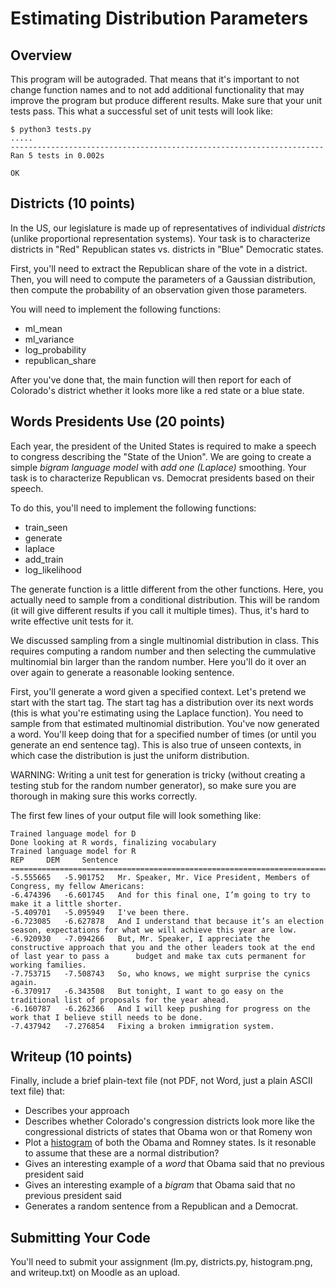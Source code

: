 
Estimating Distribution Parameters
===============

Overview
---------------

This program will be autograded.  That means that it's important to
not change function names and to not add additional functionality that
may improve the program but produce different results.  Make sure that
your unit tests pass.  This what a successful set of unit tests will
look like:

    $ python3 tests.py
    .....
    ----------------------------------------------------------------------
    Ran 5 tests in 0.002s
    
    OK

Districts (10 points)
----------------------------

In the US, our legislature is made up of representatives of individual
*districts* (unlike proportional representation systems).  Your task
is to characterize districts in "Red" Republican states vs. districts
in "Blue" Democratic states.

First, you'll need to extract the Republican share of the vote in a
district.  Then, you will need to compute the parameters of a Gaussian
distribution, then compute the probability of an observation given
those parameters.

You will need to implement the following functions:
* ml_mean
* ml_variance
* log_probability
* republican_share

After you've done that, the main function will then report for each of
Colorado's district whether it looks more like a red state or a blue state.

Words Presidents Use (20 points)
-------------------------------

Each year, the president of the United States is required to make a
speech to congress describing the "State of the Union".  We are going
to create a simple *bigram language model* with *add one (Laplace)*
smoothing.  Your task is to characterize Republican vs. Democrat
presidents based on their speech.

To do this, you'll need to implement the following functions:
* train_seen
* generate
* laplace
* add_train
* log_likelihood

The generate function is a little different from the other functions.
Here, you actually need to sample from a conditional distribution.
This will be random (it will give different results if you call
it multiple times).  Thus, it's hard to write effective unit tests for
it.

We discussed sampling from a single multinomial distribution in
class.  This requires computing a random number and then selecting the
cummulative multinomial bin larger than the random number.  Here
you'll do it over an over again to generate a reasonable looking
sentence.

First, you'll generate a word given a specified context.  Let's
pretend we start with the start tag.  The start tag has a distribution
over its next words (this is what you're estimating using the Laplace
function).  You need to sample from that estimated multinomial
distribution.  You've now generated a word.  You'll keep doing that
for a specified number of times (or until you generate an end sentence
tag).  This is also true of unseen contexts, in which case the
distribution is just the uniform distribution.

WARNING: Writing a unit test for generation is tricky (without
creating a testing stub for the random number generator), so make sure
you are thorough in making sure this works correctly.

The first few lines of your output file will look something like:

	Trained language model for D
	Done looking at R words, finalizing vocabulary
	Trained language model for R
	REP		DEM		Sentence
	================================================================================
	-5.555665	-5.901752	Mr. Speaker, Mr. Vice President, Members of Congress, my fellow Americans:
	-6.474396	-6.601745	And for this final one, I’m going to try to make it a little shorter.
	-5.409701	-5.095949	I've been there.
	-6.723085	-6.627878	And I understand that because it’s an election season, expectations for what we will achieve this year are low.
	-6.920930	-7.094266	But, Mr. Speaker, I appreciate the constructive approach that you and the other leaders took at the end of last year to pass a 		budget and make tax cuts permanent for working families.
	-7.753715	-7.508743	So, who knows, we might surprise the cynics again.
	-6.370917	-6.343508	But tonight, I want to go easy on the traditional list of proposals for the year ahead.
	-6.160787	-6.262366	And I will keep pushing for progress on the work that I believe still needs to be done.
	-7.437942	-7.276854	Fixing a broken immigration system.


Writeup (10 points)
-----------------------

Finally, include a brief plain-text file (not PDF, not Word, just a
plain ASCII text file) that:
* Describes your approach
* Describes whether Colorado's congression districts look more like
  the congressional districts of states that Obama won or that Romeny
  won
* Plot a
  [histogram](http://docs.scipy.org/doc/numpy/reference/generated/numpy.histogram.html)
  of both the Obama and Romney states.  Is it resonable to assume that
  these are a normal distribution?
* Gives an interesting example of a *word* that Obama said that no
  previous president said
* Gives an interesting example of a *bigram* that Obama said that no
  previous president said
* Generates a random sentence from a Republican and a Democrat.

Submitting Your Code
-----------------------

You'll need to submit your assignment (lm.py, districts.py,
histogram.png, and writeup.txt) on Moodle as an upload.
